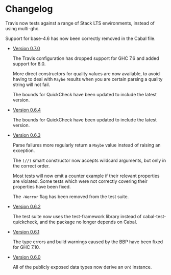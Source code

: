 Changelog
=========

  Travis now tests against a range of Stack LTS environments, instead of
  using multi-ghc.

  Support for base-4.6 has now been correctly removed in the Cabal file.

- [Version 0.7.0](https://github.com/zmthy/http-media/releases/tag/v0.7.0)

  The Travis configuration has dropped support for GHC 7.6 and added
  support for 8.0.

  More direct constructors for quality values are now available, to
  avoid having to deal with `Maybe` results when you are certain parsing
  a quality string will not fail.

  The bounds for QuickCheck have been updated to include the latest
  version.

- [Version 0.6.4](https://github.com/zmthy/http-media/releases/tag/v0.6.4)

  The bounds for QuickCheck have been updated to include the latest
  version.

- [Version 0.6.3](https://github.com/zmthy/http-media/releases/tag/v0.6.3)

  Parse failures more regularly return a `Maybe` value instead of
  raising an exception.

  The `(//)` smart constructor now accepts wildcard arguments, but only
  in the correct order.

  Most tests will now emit a counter example if their relevant
  properties are violated.  Some tests which were not correctly covering
  their properties have been fixed.

  The `-Werror` flag has been removed from the test suite.

- [Version 0.6.2](https://github.com/zmthy/http-media/releases/tag/v0.6.2)

  The test suite now uses the test-framework library instead of
  cabal-test-quickcheck, and the package no longer depends on Cabal.

- [Version 0.6.1](https://github.com/zmthy/http-media/releases/tag/v0.6.1)

  The type errors and build warnings caused by the BBP have been fixed
  for GHC 7.10.

- [Version 0.6.0](https://github.com/zmthy/http-media/releases/tag/v0.6.0)

  All of the publicly exposed data types now derive an `Ord` instance.
